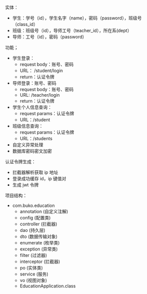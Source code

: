 实体：
- 学生：学号（id），学生名字（name），密码（password），班级号（class_id）
- 班级：班级号（id），导师工号（teacher_id），所在系(dept）
- 导师：工号（id），密码（password）

功能；
- 学生登录：
    - request body：账号、密码
    - URL： /student/login
    - return：认证令牌
- 导师登录：账号、密码
    - request body：账号、密码
    - URL: /teacher/login
    - return：认证令牌
- 学生个人信息查询：
    - request params：认证令牌
    - URL：/student
- 班级信息查询：
    - request params：认证令牌
    - URL：/students
- 自定义异常处理
- 数据库密码密文加密
  
认证令牌生成：
- 拦截器解析获取 ip 地址
- 登录成功缓存 id，ip 键值对
- 生成 jwt 令牌

项目结构：    
- com.buko.education
    - annotation (自定义注解)
    - config (配置类)
    - controller (拦截器)
    - dao (持久层)
    - dto (数据传输对象)
    - enumerate (枚举类)
    - exception (异常类)
    - filter (过滤器)
    - interceptor (拦截器)
    - po (实体类)
    - service (服务)
    - vo (视图对象)
    - EducationApplication.class